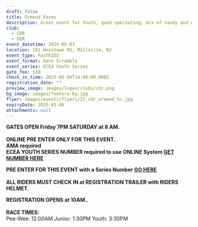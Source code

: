 ```yaml
---
draft: false
title: Ormond Farms
description: Great event for Youth, good spectating, mix of sandy and woods trails
club:
  - CDR
  - DER
event_datetime: 2025-05-03
location: 161 Hesstown Rd, Millville, NJ
event_type: FastKIDZ
event_format: Hare Scramble
event_series: ECEA Youth Series
gate_fee: $10
check_in_time: 2025-05-03T14:00:00.000Z
registration_date: ""
preview_image: images/logos/clubs/cdr.png
bg_image: images/feature-bg.jpg
flyer: images/events/flyers/25_cdr_ormand_hs.jpg
expiryDate: 2025-05-06
attachments: null
---
```

**GATES OPEN Friday 7PM SATURDAY at 8 AM.**\
\
**ONLINE PRE ENTER ONLY FOR THIS EVENT.**\
**AMA required**\
**ECEA YOUTH SERIES NUMBER required to use ONLINE System  [GET NUMBER HERE](https://www.moto-tally.com/ECEA/ECEA_PWY/SeriesRegistration.aspx)**

**PRE ENTER FOR THIS EVENT with a Series Number [GO HERE](https://www.moto-tally.com/ECEA/ECEA_PWY/PreEntry.aspx)**\
\
**ALL RIDERS MUST CHECK IN at REGISTRATION TRAILER with RIDERS HELMET.**[](https://www.moto-tally.com/ECEA/ECEA_PWY/SeriesRegistration.aspx)

**REGISTRATION OPENS at 10AM..** \
\
**RACE TIMES:**\
Pee-Wee: 12:00AM
Junior: 1:30PM
Youth:  3:30PM